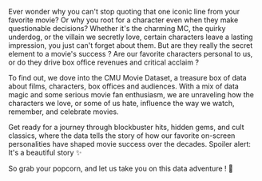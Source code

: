 Ever wonder why you can't stop quoting that one iconic line from your favorite movie? Or why you root for a character even when they make questionable decisions? Whether it's the charming MC, the quirky underdog, or the villain we secretly love, certain characters leave a lasting impression, you just can't forget about them. But are they really the secret element to a movie's success ? Are our favorite characters personal to us, or do they drive box office revenues and critical acclaim ?

To find out, we dove into the CMU Movie Dataset, a treasure box of data about films, characters, box offices and audiences. With a mix of data magic and some serious movie fan enthusiasm, we are unraveling how the characters we love, or some of us hate, influence the way we watch, remember, and celebrate movies.  

Get ready for a journey through blockbuster hits, hidden gems, and cult classics, where the data tells the story of how our favorite on-screen personalities have shaped movie success over the decades. Spoiler alert: It's a beautiful story ✨ 

So grab your popcorn, and let us take you on this data adventure ! 🎥